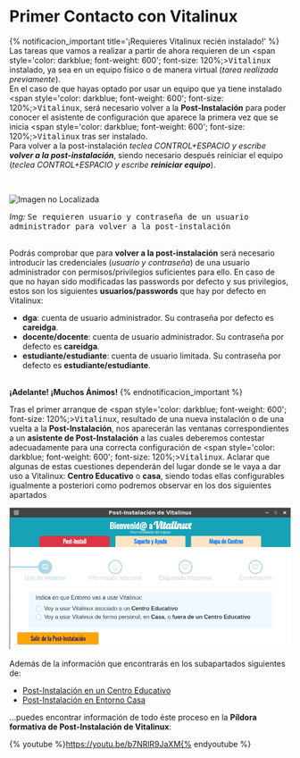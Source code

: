 # Primer Contacto con Vitalinux

{% notificacion_important title='¡Requieres Vitalinux recién instalado!' %}
Las tareas que vamos a realizar a partir de ahora requieren de un <span style='color: darkblue; font-weight: 600'; font-size: 120%;><tt>Vitalinux</tt></span> instalado, ya sea en un equipo físico o de manera virtual (<i>tarea realizada previamente</i>).
<br>
En el caso de que hayas optado por usar un equipo que ya tiene instalado <span style='color: darkblue; font-weight: 600'; font-size: 120%;><tt>Vitalinux</tt></span>, será necesario volver a la <b>Post-Instalación</b> para poder conocer el asistente de configuración que aparece la primera vez que se inicia <span style='color: darkblue; font-weight: 600'; font-size: 120%;><tt>Vitalinux</tt></span> tras ser instalado.<br>
Para volver a la post-instalación <i>teclea CONTROL+ESPACIO y escribe <b>volver a la  post-instalación</b></i>, siendo necesario después reiniciar el equipo (<i>teclea CONTROL+ESPACIO y escribe <b>reiniciar equipo</b></i>).

<br><div class="container">
<img class="coolimage" src="../img/parte3/vx-volver-postinstalacion-credenciales_docente_dga.png" alt="Imagen no Localizada">
<div class="imagetext_type2"><i>Img:</i> <tt>Se requieren usuario y contraseña de un usuario administrador para volver a la post-instalación</tt></div>
</div><br>

Podrás comprobar que para <b>volver a la post-instalación</b> será necesario introducir las credenciales (<i>usuario y contraseña</i>) de una usuario administrador con permisos/privilegios suficientes para ello.  En caso de que no hayan sido modificadas las passwords por defecto y sus privilegios, estos son los siguientes <b>usuarios/passwords</b> que hay por defecto en Vitalinux:

<ul>
<li><b>dga</b>: cuenta de usuario administrador.  Su contraseña por defecto es <b>careidga</b>.
</li>
<li><b>docente/docente</b>: cuenta de usuario administrador.  Su contraseña por defecto es <b>careidga</b>.
</li>
<li><b>estudiante/estudiante</b>: cuenta de usuario limitada.  Su contraseña por defecto es <b>estudiante/estudiante</b>.
</li>
</ul>
<br><b>¡Adelante! ¡Muchos Ánimos!</b>
{% endnotificacion_important %}

Tras el primer arranque de <span style='color: darkblue; font-weight: 600'; font-size: 120%;><tt>Vitalinux</tt></span>, resultado de una nueva instalación o de una vuelta a la <b>Post-Instalación</b>, nos aparecerán las ventanas correspondientes a un **asistente de Post-Instalación** a las cuales deberemos contestar adecuadamente para una correcta configuración de <span style='color: darkblue; font-weight: 600'; font-size: 120%;><tt>Vitalinux</tt></span>.  Aclarar que algunas de estas cuestiones dependerán del lugar donde se le vaya a dar uso a Vitalinux: **Centro Educativo** o **casa**, siendo todas ellas configurables igualmente a posteriori como podremos observar en los dos siguientes apartados

<!-- ![Informaremos desde donde se usará Vitalinux: Centro Educativo o Casa](../img/Post-instalacion-1.2.png) -->
![Informaremos desde donde se usará Vitalinux: Centro Educativo o Casa](../img/vitalinux-2-postinstalacion-dialogo1.png)

Además de la información que encontrarás en los subapartados siguientes de:
- [Post-Instalación en un Centro Educativo](Parte_3-Entorno_de_Escritorio/Parte_3-Asistente_post_instalacion_centro_educativo.md)
- [Post-Instalación en Entorno Casa](Parte_3-Entorno_de_Escritorio/Parte_3-Asistente_post_instalacion_entorno_casa.md)

...puedes encontrar información de todo éste proceso en la **Píldora formativa de Post-Instalación de Vitalinux**:

{% youtube %}https://youtu.be/b7NRlR9JaXM{% endyoutube %}
